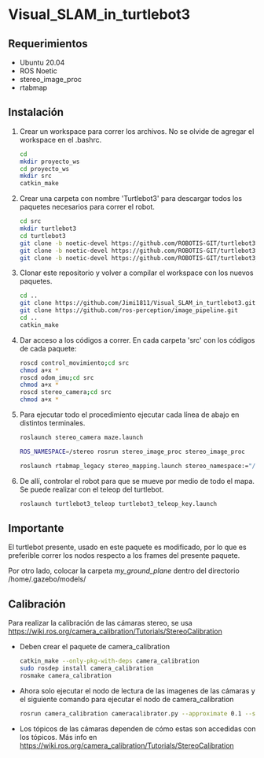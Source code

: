 # Visual_SLAM_in_turtlebot3

## Requerimientos
- Ubuntu 20.04
- ROS Noetic
- stereo_image_proc
- rtabmap

## Instalación

1. Crear un workspace para correr los archivos. No se olvide de agregar el workspace en el .bashrc.
   
   ```bash
   cd
   mkdir proyecto_ws
   cd proyecto_ws
   mkdir src
   catkin_make

   ```

2. Crear una carpeta con nombre 'Turtlebot3' para descargar todos los paquetes necesarios para correr el robot.

    ```bash
    cd src
    mkdir turtlebot3
    cd turtlebot3
    git clone -b noetic-devel https://github.com/ROBOTIS-GIT/turtlebot3.git
    git clone -b noetic-devel https://github.com/ROBOTIS-GIT/turtlebot3_msgs.git
    git clone -b noetic-devel https://github.com/ROBOTIS-GIT/turtlebot3_simulations.git

    ```

3. Clonar este repositorio y volver a compilar el workspace con los nuevos paquetes.
   ```bash
   cd ..
   git clone https://github.com/Jimi1811/Visual_SLAM_in_turtlebot3.git
   git clone https://github.com/ros-perception/image_pipeline.git
   cd ..
   catkin_make

   ```
   
4. Dar acceso a los códigos a correr. En cada carpeta 'src' con los códigos de cada paquete:
   ```bash
   roscd control_movimiento;cd src
   chmod a+x *
   roscd odom_imu;cd src
   chmod a+x *
   roscd stereo_camera;cd src
   chmod a+x *

   ``` 

5. Para ejecutar todo el procedimiento ejecutar cada línea de abajo en distintos terminales.

   ```bash
   roslaunch stereo_camera maze.launch

   ``` 

   ```bash
   ROS_NAMESPACE=/stereo rosrun stereo_image_proc stereo_image_proc

   ``` 

   ```bash
   roslaunch rtabmap_legacy stereo_mapping.launch stereo_namespace:="/stereo" rtabmap_args:="--delete_db_on_start" rviz:=true rtabmapviz:=false

   ``` 

6. De allí, controlar el robot para que se mueve por medio de todo el mapa. Se puede realizar con el teleop del turtlebot.
   ```bash
   roslaunch turtlebot3_teleop turtlebot3_teleop_key.launch

   ```

## Importante

El turtlebot presente, usado en este paquete es modificado, por lo que es preferible correr los nodos respecto a los frames del presente paquete.

Por otro lado, colocar la carpeta _my_ground_plane_ dentro del directorio /home/.gazebo/models/


## Calibración
Para realizar la calibración de las cámaras stereo, se usa https://wiki.ros.org/camera_calibration/Tutorials/StereoCalibration
- Deben crear el paquete de camera_calibration
   ```bash
   catkin_make --only-pkg-with-deps camera_calibration
   sudo rosdep install camera_calibration
   rosmake camera_calibration

   ```

- Ahora solo ejecutar el nodo de lectura de las imagenes de las cámaras y el siguiente comando para ejecutar el nodo de camera_calibration

   ```bash
   rosrun camera_calibration cameracalibrator.py --approximate 0.1 --size 8x6 --square 0.108 right:=/my_stereo/right/image_raw left:=/my_stereo/left/image_raw right_camera:=/my_stereo/right left_camera:=/my_stereo/left
   
   ```
- Los tópicos de las cámaras dependen de cómo estas son accedidas con los tópicos. Más info en https://wiki.ros.org/camera_calibration/Tutorials/StereoCalibration
